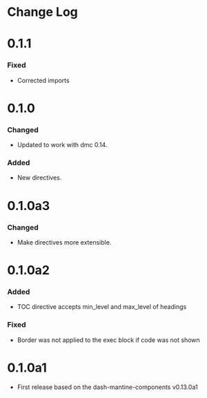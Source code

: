 # Change Log

# 0.1.1

### Fixed

- Corrected imports

# 0.1.0

### Changed

- Updated to work with dmc 0.14.

### Added

- New directives.

# 0.1.0a3

### Changed

- Make directives more extensible.

# 0.1.0a2

### Added

- TOC directive accepts min_level and max_level of headings

### Fixed

- Border was not applied to the exec block if code was not shown

# 0.1.0a1

- First release based on the dash-mantine-components v0.13.0a1
